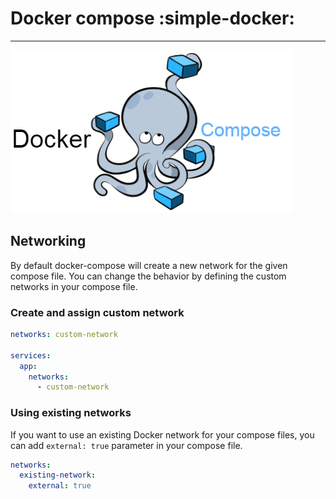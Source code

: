 # Docker compose :simple-docker:

---

![docker.webp](../../images/docker-compose.png)

## Networking

By default docker-compose will create a new network for the given compose file. You can change the behavior by defining the custom networks in your compose file.

### Create and assign custom network

```yaml
networks: custom-network

services:
  app:
    networks:
      - custom-network
```

### Using existing networks

If you want to use an existing Docker network for your compose files, you can add `external: true` parameter in your compose file.

```yaml
networks:
  existing-network:
    external: true
```
